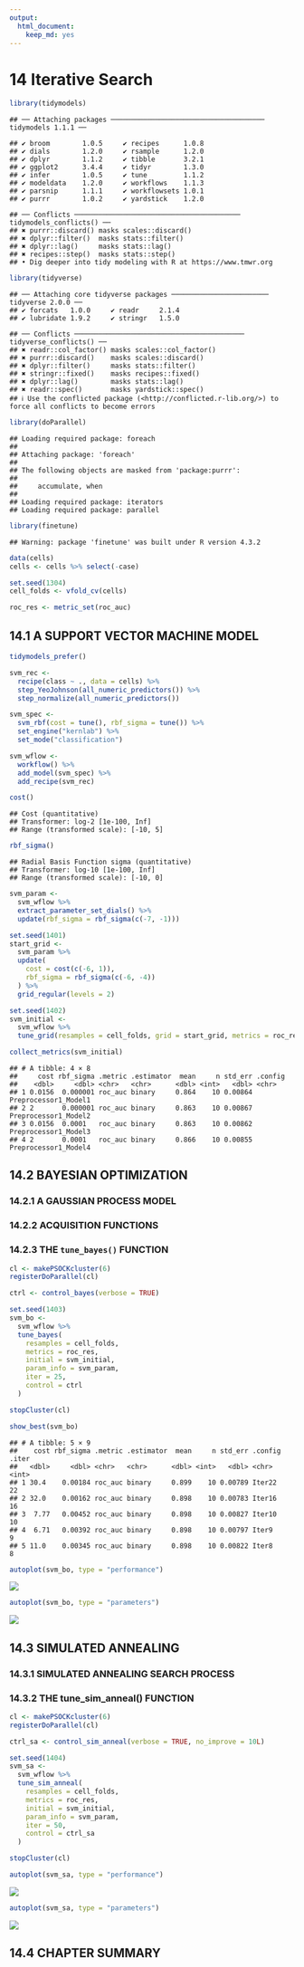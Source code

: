 ```yaml
---
output: 
  html_document: 
    keep_md: yes
---
```

# 14 Iterative Search


```r
library(tidymodels)
```

```
## ── Attaching packages ────────────────────────────────────── tidymodels 1.1.1 ──
```

```
## ✔ broom        1.0.5     ✔ recipes      1.0.8
## ✔ dials        1.2.0     ✔ rsample      1.2.0
## ✔ dplyr        1.1.2     ✔ tibble       3.2.1
## ✔ ggplot2      3.4.4     ✔ tidyr        1.3.0
## ✔ infer        1.0.5     ✔ tune         1.1.2
## ✔ modeldata    1.2.0     ✔ workflows    1.1.3
## ✔ parsnip      1.1.1     ✔ workflowsets 1.0.1
## ✔ purrr        1.0.2     ✔ yardstick    1.2.0
```

```
## ── Conflicts ───────────────────────────────────────── tidymodels_conflicts() ──
## ✖ purrr::discard() masks scales::discard()
## ✖ dplyr::filter()  masks stats::filter()
## ✖ dplyr::lag()     masks stats::lag()
## ✖ recipes::step()  masks stats::step()
## • Dig deeper into tidy modeling with R at https://www.tmwr.org
```

```r
library(tidyverse)
```

```
## ── Attaching core tidyverse packages ──────────────────────── tidyverse 2.0.0 ──
## ✔ forcats   1.0.0     ✔ readr     2.1.4
## ✔ lubridate 1.9.2     ✔ stringr   1.5.0
```

```
## ── Conflicts ────────────────────────────────────────── tidyverse_conflicts() ──
## ✖ readr::col_factor() masks scales::col_factor()
## ✖ purrr::discard()    masks scales::discard()
## ✖ dplyr::filter()     masks stats::filter()
## ✖ stringr::fixed()    masks recipes::fixed()
## ✖ dplyr::lag()        masks stats::lag()
## ✖ readr::spec()       masks yardstick::spec()
## ℹ Use the conflicted package (<http://conflicted.r-lib.org/>) to force all conflicts to become errors
```

```r
library(doParallel)
```

```
## Loading required package: foreach
## 
## Attaching package: 'foreach'
## 
## The following objects are masked from 'package:purrr':
## 
##     accumulate, when
## 
## Loading required package: iterators
## Loading required package: parallel
```

```r
library(finetune)
```

```
## Warning: package 'finetune' was built under R version 4.3.2
```

```r
data(cells)
cells <- cells %>% select(-case)

set.seed(1304)
cell_folds <- vfold_cv(cells)

roc_res <- metric_set(roc_auc)
```

## 14.1 A SUPPORT VECTOR MACHINE MODEL


```r
tidymodels_prefer()

svm_rec <- 
  recipe(class ~ ., data = cells) %>%
  step_YeoJohnson(all_numeric_predictors()) %>%
  step_normalize(all_numeric_predictors())

svm_spec <- 
  svm_rbf(cost = tune(), rbf_sigma = tune()) %>% 
  set_engine("kernlab") %>% 
  set_mode("classification")

svm_wflow <- 
  workflow() %>% 
  add_model(svm_spec) %>% 
  add_recipe(svm_rec)
```


```r
cost()
```

```
## Cost (quantitative)
## Transformer: log-2 [1e-100, Inf]
## Range (transformed scale): [-10, 5]
```


```r
rbf_sigma()
```

```
## Radial Basis Function sigma (quantitative)
## Transformer: log-10 [1e-100, Inf]
## Range (transformed scale): [-10, 0]
```


```r
svm_param <- 
  svm_wflow %>% 
  extract_parameter_set_dials() %>% 
  update(rbf_sigma = rbf_sigma(c(-7, -1)))
```


```r
set.seed(1401)
start_grid <- 
  svm_param %>% 
  update(
    cost = cost(c(-6, 1)),
    rbf_sigma = rbf_sigma(c(-6, -4))
  ) %>% 
  grid_regular(levels = 2)

set.seed(1402)
svm_initial <- 
  svm_wflow %>% 
  tune_grid(resamples = cell_folds, grid = start_grid, metrics = roc_res)

collect_metrics(svm_initial)
```

```
## # A tibble: 4 × 8
##     cost rbf_sigma .metric .estimator  mean     n std_err .config             
##    <dbl>     <dbl> <chr>   <chr>      <dbl> <int>   <dbl> <chr>               
## 1 0.0156  0.000001 roc_auc binary     0.864    10 0.00864 Preprocessor1_Model1
## 2 2       0.000001 roc_auc binary     0.863    10 0.00867 Preprocessor1_Model2
## 3 0.0156  0.0001   roc_auc binary     0.863    10 0.00862 Preprocessor1_Model3
## 4 2       0.0001   roc_auc binary     0.866    10 0.00855 Preprocessor1_Model4
```

## 14.2 BAYESIAN OPTIMIZATION
### 14.2.1 A GAUSSIAN PROCESS MODEL
### 14.2.2 ACQUISITION FUNCTIONS
### 14.2.3 THE `tune_bayes()` FUNCTION


```r
cl <- makePSOCKcluster(6)
registerDoParallel(cl)

ctrl <- control_bayes(verbose = TRUE)

set.seed(1403)
svm_bo <-
  svm_wflow %>%
  tune_bayes(
    resamples = cell_folds,
    metrics = roc_res,
    initial = svm_initial,
    param_info = svm_param,
    iter = 25,
    control = ctrl
  )

stopCluster(cl)
```


```r
show_best(svm_bo)
```

```
## # A tibble: 5 × 9
##    cost rbf_sigma .metric .estimator  mean     n std_err .config .iter
##   <dbl>     <dbl> <chr>   <chr>      <dbl> <int>   <dbl> <chr>   <int>
## 1 30.4    0.00184 roc_auc binary     0.899    10 0.00789 Iter22     22
## 2 32.0    0.00162 roc_auc binary     0.898    10 0.00783 Iter16     16
## 3  7.77   0.00452 roc_auc binary     0.898    10 0.00827 Iter10     10
## 4  6.71   0.00392 roc_auc binary     0.898    10 0.00797 Iter9       9
## 5 11.0    0.00345 roc_auc binary     0.898    10 0.00822 Iter8       8
```


```r
autoplot(svm_bo, type = "performance")
```

![](14_Iterative-Search_files/figure-html/unnamed-chunk-9-1.png)<!-- -->


```r
autoplot(svm_bo, type = "parameters")
```

![](14_Iterative-Search_files/figure-html/unnamed-chunk-10-1.png)<!-- -->

## 14.3 SIMULATED ANNEALING
### 14.3.1 SIMULATED ANNEALING SEARCH PROCESS
### 14.3.2 THE tune_sim_anneal() FUNCTION


```r
cl <- makePSOCKcluster(6)
registerDoParallel(cl)

ctrl_sa <- control_sim_anneal(verbose = TRUE, no_improve = 10L)

set.seed(1404)
svm_sa <-
  svm_wflow %>%
  tune_sim_anneal(
    resamples = cell_folds,
    metrics = roc_res,
    initial = svm_initial,
    param_info = svm_param,
    iter = 50,
    control = ctrl_sa
  )

stopCluster(cl)
```


```r
autoplot(svm_sa, type = "performance")
```

![](14_Iterative-Search_files/figure-html/unnamed-chunk-12-1.png)<!-- -->


```r
autoplot(svm_sa, type = "parameters")
```

![](14_Iterative-Search_files/figure-html/unnamed-chunk-13-1.png)<!-- -->

## 14.4 CHAPTER SUMMARY
